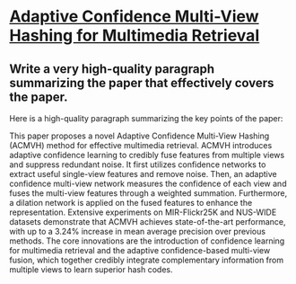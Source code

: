 # [Adaptive Confidence Multi-View Hashing for Multimedia Retrieval](https://arxiv.org/abs/2312.07327)

## Write a very high-quality paragraph summarizing the paper that effectively covers the paper.

 Here is a high-quality paragraph summarizing the key points of the paper:

This paper proposes a novel Adaptive Confidence Multi-View Hashing (ACMVH) method for effective multimedia retrieval. ACMVH introduces adaptive confidence learning to credibly fuse features from multiple views and suppress redundant noise. It first utilizes confidence networks to extract useful single-view features and remove noise. Then, an adaptive confidence multi-view network measures the confidence of each view and fuses the multi-view features through a weighted summation. Furthermore, a dilation network is applied on the fused features to enhance the representation. Extensive experiments on MIR-Flickr25K and NUS-WIDE datasets demonstrate that ACMVH achieves state-of-the-art performance, with up to a 3.24% increase in mean average precision over previous methods. The core innovations are the introduction of confidence learning for multimedia retrieval and the adaptive confidence-based multi-view fusion, which together credibly integrate complementary information from multiple views to learn superior hash codes.
